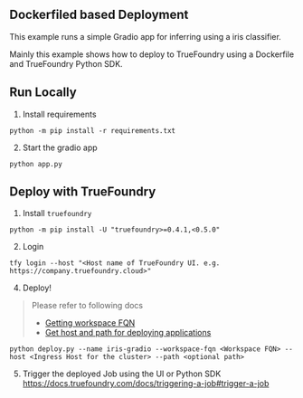 Dockerfiled based Deployment
---
This example runs a simple Gradio app for inferring using a iris classifier.

Mainly this example shows how to deploy to TrueFoundry using a Dockerfile and TrueFoundry Python SDK.

## Run Locally

1. Install requirements

```shell
python -m pip install -r requirements.txt
```

2. Start the gradio app

```shell
python app.py
```

## Deploy with TrueFoundry

1. Install `truefoundry`

```shell
python -m pip install -U "truefoundry>=0.4.1,<0.5.0"
```

2. Login

```shell
tfy login --host "<Host name of TrueFoundry UI. e.g. https://company.truefoundry.cloud>"
```

4. Deploy!

> Please refer to following docs
> - [Getting workspace FQN](https://docs.truefoundry.com/docs/key-concepts#getting-workspace-fqn)
> - [Get host and path for deploying applications](https://docs.truefoundry.com/docs/define-ports-and-domains#identifying-available-domains)

```shell
python deploy.py --name iris-gradio --workspace-fqn <Workspace FQN> --host <Ingress Host for the cluster> --path <optional path>
```

5. Trigger the deployed Job using the UI or Python SDK
https://docs.truefoundry.com/docs/triggering-a-job#trigger-a-job
